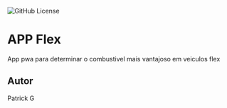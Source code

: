 ![GitHub License](https://img.shields.io/github/license/PatrickHeiisen/flexV2)


# APP Flex
App pwa para determinar o combustivel mais vantajoso em veiculos flex
## Autor
Patrick G

